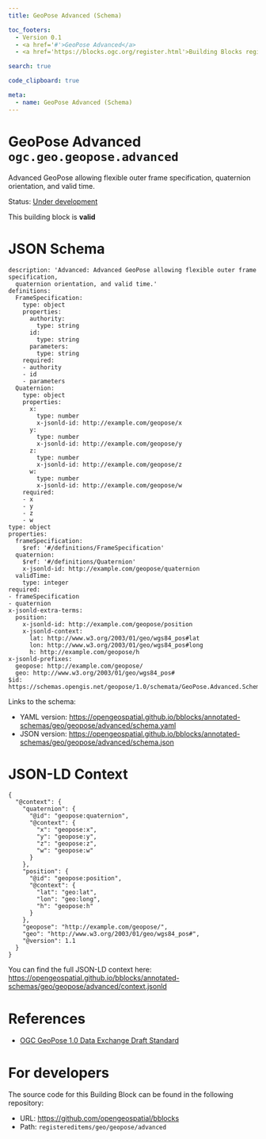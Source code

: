 ```yaml
---
title: GeoPose Advanced (Schema)

toc_footers:
  - Version 0.1
  - <a href='#'>GeoPose Advanced</a>
  - <a href='https://blocks.ogc.org/register.html'>Building Blocks register</a>

search: true

code_clipboard: true

meta:
  - name: GeoPose Advanced (Schema)
---
```



# GeoPose Advanced `ogc.geo.geopose.advanced`

Advanced GeoPose allowing flexible outer frame specification, quaternion orientation, and valid time.

<p class="status">
    <span data-rainbow-uri="http://www.opengis.net/def/status">Status</span>:
    <a href="http://www.opengis.net/def/status/under-development" target="_blank" data-rainbow-uri>Under development</a>
</p>

<aside class="success">
This building block is <strong>valid</strong>
</aside>


# JSON Schema

```yaml--schema
description: 'Advanced: Advanced GeoPose allowing flexible outer frame specification,
  quaternion orientation, and valid time.'
definitions:
  FrameSpecification:
    type: object
    properties:
      authority:
        type: string
      id:
        type: string
      parameters:
        type: string
    required:
    - authority
    - id
    - parameters
  Quaternion:
    type: object
    properties:
      x:
        type: number
        x-jsonld-id: http://example.com/geopose/x
      y:
        type: number
        x-jsonld-id: http://example.com/geopose/y
      z:
        type: number
        x-jsonld-id: http://example.com/geopose/z
      w:
        type: number
        x-jsonld-id: http://example.com/geopose/w
    required:
    - x
    - y
    - z
    - w
type: object
properties:
  frameSpecification:
    $ref: '#/definitions/FrameSpecification'
  quaternion:
    $ref: '#/definitions/Quaternion'
    x-jsonld-id: http://example.com/geopose/quaternion
  validTime:
    type: integer
required:
- frameSpecification
- quaternion
x-jsonld-extra-terms:
  position:
    x-jsonld-id: http://example.com/geopose/position
    x-jsonld-context:
      lat: http://www.w3.org/2003/01/geo/wgs84_pos#lat
      lon: http://www.w3.org/2003/01/geo/wgs84_pos#long
      h: http://example.com/geopose/h
x-jsonld-prefixes:
  geopose: http://example.com/geopose/
  geo: http://www.w3.org/2003/01/geo/wgs84_pos#
$id: https://schemas.opengis.net/geopose/1.0/schemata/GeoPose.Advanced.Schema.json

```

Links to the schema:

* YAML version: <a href="https://opengeospatial.github.io/bblocks/annotated-schemas/geo/geopose/advanced/schema.yaml" target="_blank">https://opengeospatial.github.io/bblocks/annotated-schemas/geo/geopose/advanced/schema.yaml</a>
* JSON version: <a href="https://opengeospatial.github.io/bblocks/annotated-schemas/geo/geopose/advanced/schema.json" target="_blank">https://opengeospatial.github.io/bblocks/annotated-schemas/geo/geopose/advanced/schema.json</a>


# JSON-LD Context

```json--ldContext
{
  "@context": {
    "quaternion": {
      "@id": "geopose:quaternion",
      "@context": {
        "x": "geopose:x",
        "y": "geopose:y",
        "z": "geopose:z",
        "w": "geopose:w"
      }
    },
    "position": {
      "@id": "geopose:position",
      "@context": {
        "lat": "geo:lat",
        "lon": "geo:long",
        "h": "geopose:h"
      }
    },
    "geopose": "http://example.com/geopose/",
    "geo": "http://www.w3.org/2003/01/geo/wgs84_pos#",
    "@version": 1.1
  }
}
```

You can find the full JSON-LD context here:
<a href="https://opengeospatial.github.io/bblocks/annotated-schemas/geo/geopose/advanced/context.jsonld" target="_blank">https://opengeospatial.github.io/bblocks/annotated-schemas/geo/geopose/advanced/context.jsonld</a>

# References

* [OGC GeoPose 1.0 Data Exchange Draft Standard](https://docs.ogc.org/dis/21-056r10/21-056r10.html)

# For developers

The source code for this Building Block can be found in the following repository:

* URL: <a href="https://github.com/opengeospatial/bblocks" target="_blank">https://github.com/opengeospatial/bblocks</a>
* Path: `registereditems/geo/geopose/advanced`

